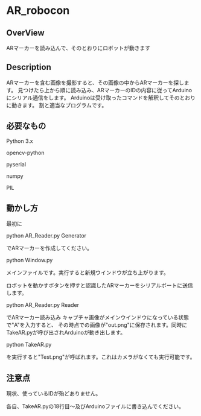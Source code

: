 # AR_robocon


## OverView
ARマーカーを読み込んで、そのとおりにロボットが動きます

## Description
ARマーカーを含む画像を撮影すると、その画像の中からARマーカーを探します。
見つけたら上から順に読み込み、ARマーカーのIDの内容に従ってArduinoにシリアル通信をします。
Arduinoは受け取ったコマンドを解釈してそのとおりに動きます。
割と適当なプログラムです。


## 必要なもの
Python 3.x

opencv-python

pyserial

numpy

PIL


## 動かし方
最初に

python AR_Reader.py Generator

でARマーカーを作成してください。


python Window.py

メインファイルです。実行すると新規ウインドウが立ち上がります。

ロボットを動かすボタンを押すと認識したARマーカーをシリアルポートに送信します。


python AR_Reader.py Reader

でARマーカー読み込み
キャプチャ画像がメインウインドウになっている状態で"A"を入力すると、
その時点での画像が"out.png"に保存されます。同時にTakeAR.pyが呼び出されArduinoが動き出します。


python TakeAR.py

を実行すると"Test.png"が呼ばれます。これはカメラがなくても実行可能です。

## 注意点
現状、使っているIDが殆どありません。

各自、TakeAR.pyの18行目～及びArduinoファイルに書き込んでください。

